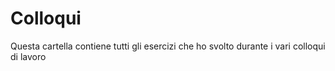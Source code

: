 # Colloqui
Questa cartella contiene tutti gli esercizi che ho svolto durante i vari colloqui di lavoro
